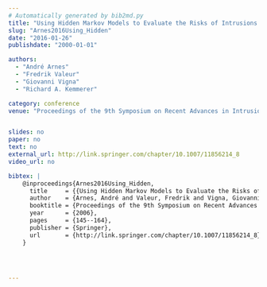```yaml
---
# Automatically generated by bib2md.py
title: "Using Hidden Markov Models to Evaluate the Risks of Intrusions: System Architecture and Model Validation"
slug: "Arnes2016Using_Hidden"
date: "2016-01-26"
publishdate: "2000-01-01"

authors:
  - "André Arnes"
  - "Fredrik Valeur"
  - "Giovanni Vigna"
  - "Richard A. Kemmerer"

category: conference
venue: "Proceedings of the 9th Symposium on Recent Advances in Intrusion Detection"


slides: no
paper: no
text: no
external_url: http://link.springer.com/chapter/10.1007/11856214_8
video_url: no

bibtex: |
    @inproceedings{Arnes2016Using_Hidden,
      title     = {{Using Hidden Markov Models to Evaluate the Risks of Intrusions: System Architecture and Model Validation}},
      author    = {Arnes, André and Valeur, Fredrik and Vigna, Giovanni and Kemmerer, Richard A.},
      booktitle = {Proceedings of the 9th Symposium on Recent Advances in Intrusion Detection},
      year      = {2006},
      pages     = {145--164},
      publisher = {Springer},
      url       = {http://link.springer.com/chapter/10.1007/11856214_8}
    }




---
```


